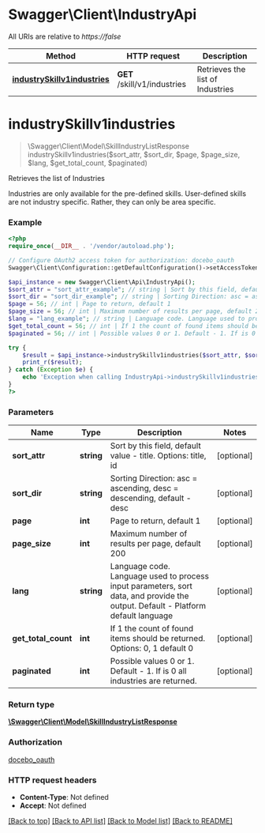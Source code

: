 # Swagger\Client\IndustryApi

All URIs are relative to *https://false*

Method | HTTP request | Description
------------- | ------------- | -------------
[**industrySkillv1industries**](IndustryApi.md#industrySkillv1industries) | **GET** /skill/v1/industries | Retrieves the list of Industries


# **industrySkillv1industries**
> \Swagger\Client\Model\SkillIndustryListResponse industrySkillv1industries($sort_attr, $sort_dir, $page, $page_size, $lang, $get_total_count, $paginated)

Retrieves the list of Industries

Industries are only available for the pre-defined skills. User-defined skills are not industry specific. Rather, they can only be area specific.

### Example
```php
<?php
require_once(__DIR__ . '/vendor/autoload.php');

// Configure OAuth2 access token for authorization: docebo_oauth
Swagger\Client\Configuration::getDefaultConfiguration()->setAccessToken('YOUR_ACCESS_TOKEN');

$api_instance = new Swagger\Client\Api\IndustryApi();
$sort_attr = "sort_attr_example"; // string | Sort by this field, default value - title. Options: title, id
$sort_dir = "sort_dir_example"; // string | Sorting Direction: asc = ascending, desc = descending, default - desc
$page = 56; // int | Page to return, default 1
$page_size = 56; // int | Maximum number of results per page, default 200
$lang = "lang_example"; // string | Language code. Language used to process input parameters, sort data, and provide the output. Default - Platform default language
$get_total_count = 56; // int | If 1 the count of found items should be  returned. Options: 0, 1 default 0
$paginated = 56; // int | Possible values 0 or 1. Default - 1. If is 0 all industries are returned.

try {
    $result = $api_instance->industrySkillv1industries($sort_attr, $sort_dir, $page, $page_size, $lang, $get_total_count, $paginated);
    print_r($result);
} catch (Exception $e) {
    echo 'Exception when calling IndustryApi->industrySkillv1industries: ', $e->getMessage(), PHP_EOL;
}
?>
```

### Parameters

Name | Type | Description  | Notes
------------- | ------------- | ------------- | -------------
 **sort_attr** | **string**| Sort by this field, default value - title. Options: title, id | [optional]
 **sort_dir** | **string**| Sorting Direction: asc &#x3D; ascending, desc &#x3D; descending, default - desc | [optional]
 **page** | **int**| Page to return, default 1 | [optional]
 **page_size** | **int**| Maximum number of results per page, default 200 | [optional]
 **lang** | **string**| Language code. Language used to process input parameters, sort data, and provide the output. Default - Platform default language | [optional]
 **get_total_count** | **int**| If 1 the count of found items should be  returned. Options: 0, 1 default 0 | [optional]
 **paginated** | **int**| Possible values 0 or 1. Default - 1. If is 0 all industries are returned. | [optional]

### Return type

[**\Swagger\Client\Model\SkillIndustryListResponse**](../Model/SkillIndustryListResponse.md)

### Authorization

[docebo_oauth](../../README.md#docebo_oauth)

### HTTP request headers

 - **Content-Type**: Not defined
 - **Accept**: Not defined

[[Back to top]](#) [[Back to API list]](../../README.md#documentation-for-api-endpoints) [[Back to Model list]](../../README.md#documentation-for-models) [[Back to README]](../../README.md)

